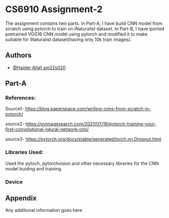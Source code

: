
# CS6910 Assignment-2

The assignment contains two parts.
In Part-A, I have build CNN model from scratch using pytorch to train on iNaturalist dataset.
In Part-B, I have iported pretrained VGG16 CNN model using pytorch and modified it to make suitable for iNaturalist dataset(having only 10k train images).


## Authors

- [@Haider Altaf am22s020](https://www.github.com/HaiderAltaf)


## Part-A

### References:

Source1- https://blog.paperspace.com/writing-cnns-from-scratch-in-pytorch/

source2- https://pyimagesearch.com/2021/07/19/pytorch-training-your-first-convolutional-neural-network-cnn/


source3- https://pytorch.org/docs/stable/generated/torch.nn.Dropout.html

### Libraries Used: 

Used the pytoch, pytorchvision and other necessary libraries for the CNN model buiding and training.

### Device


## Appendix

Any additional information goes here

